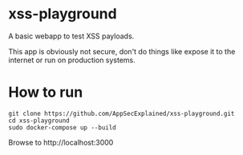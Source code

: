 # xss-playground
A basic webapp to test XSS payloads.

This app is obviously not secure, don't do things like expose it to the internet or run on production systems. 

# How to run

```
git clone https://github.com/AppSecExplained/xss-playground.git
cd xss-playground
sudo docker-compose up --build
```
Browse to http://localhost:3000
